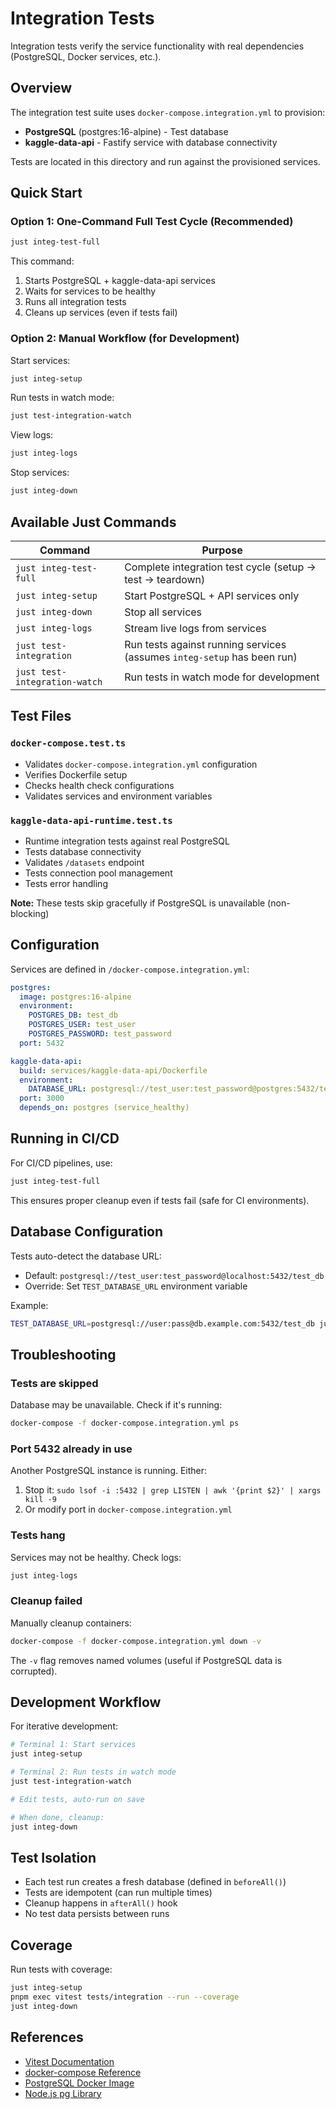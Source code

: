 # Integration Tests

Integration tests verify the service functionality with real dependencies (PostgreSQL, Docker services, etc.).

## Overview

The integration test suite uses `docker-compose.integration.yml` to provision:

- **PostgreSQL** (postgres:16-alpine) - Test database
- **kaggle-data-api** - Fastify service with database connectivity

Tests are located in this directory and run against the provisioned services.

## Quick Start

### Option 1: One-Command Full Test Cycle (Recommended)

```bash
just integ-test-full
```

This command:

1. Starts PostgreSQL + kaggle-data-api services
2. Waits for services to be healthy
3. Runs all integration tests
4. Cleans up services (even if tests fail)

### Option 2: Manual Workflow (for Development)

Start services:

```bash
just integ-setup
```

Run tests in watch mode:

```bash
just test-integration-watch
```

View logs:

```bash
just integ-logs
```

Stop services:

```bash
just integ-down
```

## Available Just Commands

| Command                       | Purpose                                                                 |
| ----------------------------- | ----------------------------------------------------------------------- |
| `just integ-test-full`        | Complete integration test cycle (setup → test → teardown)               |
| `just integ-setup`            | Start PostgreSQL + API services only                                    |
| `just integ-down`             | Stop all services                                                       |
| `just integ-logs`             | Stream live logs from services                                          |
| `just test-integration`       | Run tests against running services (assumes `integ-setup` has been run) |
| `just test-integration-watch` | Run tests in watch mode for development                                 |

## Test Files

### `docker-compose.test.ts`

- Validates `docker-compose.integration.yml` configuration
- Verifies Dockerfile setup
- Checks health check configurations
- Validates services and environment variables

### `kaggle-data-api-runtime.test.ts`

- Runtime integration tests against real PostgreSQL
- Tests database connectivity
- Validates `/datasets` endpoint
- Tests connection pool management
- Tests error handling

**Note:** These tests skip gracefully if PostgreSQL is unavailable (non-blocking)

## Configuration

Services are defined in `/docker-compose.integration.yml`:

```yaml
postgres:
  image: postgres:16-alpine
  environment:
    POSTGRES_DB: test_db
    POSTGRES_USER: test_user
    POSTGRES_PASSWORD: test_password
  port: 5432

kaggle-data-api:
  build: services/kaggle-data-api/Dockerfile
  environment:
    DATABASE_URL: postgresql://test_user:test_password@postgres:5432/test_db
  port: 3000
  depends_on: postgres (service_healthy)
```

## Running in CI/CD

For CI/CD pipelines, use:

```bash
just integ-test-full
```

This ensures proper cleanup even if tests fail (safe for CI environments).

## Database Configuration

Tests auto-detect the database URL:

- Default: `postgresql://test_user:test_password@localhost:5432/test_db`
- Override: Set `TEST_DATABASE_URL` environment variable

Example:

```bash
TEST_DATABASE_URL=postgresql://user:pass@db.example.com:5432/test_db just test-integration
```

## Troubleshooting

### Tests are skipped

Database may be unavailable. Check if it's running:

```bash
docker-compose -f docker-compose.integration.yml ps
```

### Port 5432 already in use

Another PostgreSQL instance is running. Either:

1. Stop it: `sudo lsof -i :5432 | grep LISTEN | awk '{print $2}' | xargs kill -9`
2. Or modify port in `docker-compose.integration.yml`

### Tests hang

Services may not be healthy. Check logs:

```bash
just integ-logs
```

### Cleanup failed

Manually cleanup containers:

```bash
docker-compose -f docker-compose.integration.yml down -v
```

The `-v` flag removes named volumes (useful if PostgreSQL data is corrupted).

## Development Workflow

For iterative development:

```bash
# Terminal 1: Start services
just integ-setup

# Terminal 2: Run tests in watch mode
just test-integration-watch

# Edit tests, auto-run on save

# When done, cleanup:
just integ-down
```

## Test Isolation

- Each test run creates a fresh database (defined in `beforeAll()`)
- Tests are idempotent (can run multiple times)
- Cleanup happens in `afterAll()` hook
- No test data persists between runs

## Coverage

Run tests with coverage:

```bash
just integ-setup
pnpm exec vitest tests/integration --run --coverage
just integ-down
```

## References

- [Vitest Documentation](https://vitest.dev/)
- [docker-compose Reference](https://docs.docker.com/compose/compose-file/)
- [PostgreSQL Docker Image](https://hub.docker.com/_/postgres)
- [Node.js pg Library](https://node-postgres.com/)
